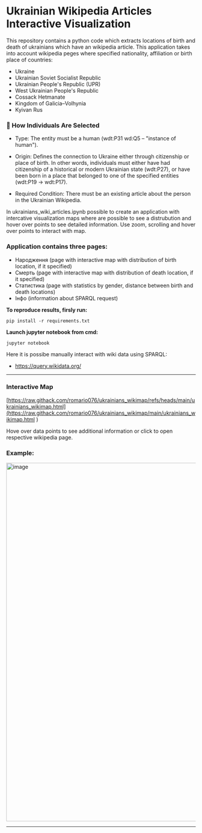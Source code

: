 # Ukrainian Wikipedia Articles Interactive Visualization
This repository contains a python code which extracts locations of birth and death of ukrainians which have an wikipedia article. 
This application takes into account wikipedia peges where specified nationality, affiliation or birth place of countries:
- Ukraine
- Ukrainian Soviet Socialist Republic
- Ukrainian People's Republic (UPR)
- West Ukrainian People's Republic
- Cossack Hetmanate
- Kingdom of Galicia–Volhynia
- Kyivan Rus

### 👥 How Individuals Are Selected
- Type: The entity must be a human (wdt:P31 wd:Q5 – "instance of human").

- Origin: Defines the connection to Ukraine either through citizenship or place of birth. In other words, individuals must either have had citizenship of a historical or modern Ukrainian state (wdt:P27), or have been born in a place that belonged to one of the specified entities (wdt:P19 → wdt:P17).

- Required Condition: There must be an existing article about the person in the Ukrainian Wikipedia.
  

In ukrainians_wiki_articles.ipynb possible to create an application with intercative visualization maps where are possible to see a distrubution and hover over points to see detailed information.
Use zoom, scrolling and hover over points to interact with map.

### Application contains three pages:
 - Народження (page with interactive map with distribution of birth location, if it specified)
 - Смерть (page with interactive map with distribution of death location, if it specified)
 - Статистика (page with statistics by gender, distance between birth and death locations)
 - Інфо (information about SPARQL request)


**To reproduce results, firsly run:**
```
pip install -r requirements.txt
```

**Launch jupyter notebook from cmd:**
```
jupyter notebook
```

Here it is possibe manually interact with wiki data using SPARQL:
* https://query.wikidata.org/

<hr>

### Interactive Map
[https://raw.githack.com/romario076/ukrainians_wikimap/refs/heads/main/ukrainians_wikimap.html](https://raw.githack.com/romario076/ukrainians_wikimap/main/ukrainians_wikimap.html
)

Hove over data points to see additional information or click to open respective wikipedia page.

### Example:
<img width="953" alt="image" src="https://github.com/user-attachments/assets/e465169e-e997-4ffd-9d9c-beb77973d047" />

<hr>

